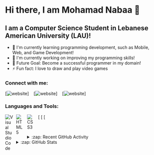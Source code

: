 # Hi there, I am Mohamad Nabaa 👋 


## I am a Computer Science Student in Lebanese American University (LAU)!

- 🌱 I'm currently learning programming development, such as Mobile, Web, and Game Development!
- 👯  I'm currently working on improving my programming skills!
- 🥅 Future Goal: Become a successful programmer in my domain!
- ⚡ Fun fact: I love to draw and play video games

### Connect with me:

[![website](<img align="left" alt="facebook" width="26px" src="./img/facebook.jgp" style="padding-right:10px;" onclick= "https://www.facebook.com/mohamad.nabaa.3"/>)]
&nbsp;&nbsp;
[![website](<img align="left" alt="linkedin" width="26px" src="./img/linkedin.png" style="padding-right:10px;" onclick="https://www.linkedin.com/in/mohamad-nabaa-819000231"/>)]
&nbsp;&nbsp;
[![website](<img align="left" alt="instagram" width="26px" src="./img/instagram.jgp" style="padding-right:10px;" onclick="https://www.instagram.com/mohamad_nabaa" />)]

### Languages and Tools:

[<img align="left" alt="Visual Studio Code" width="26px" src="https://cdn.jsdelivr.net/gh/devicons/devicon/icons/vscode/vscode-original.svg" style="padding-right:10px;" />
[<img align="left" alt="HTML5" width="26px" src="https://cdn.jsdelivr.net/gh/devicons/devicon/icons/html5/html5-original.svg" style="padding-right:10px;" />
[<img align="left" alt="CSS3" width="26px" src="https://cdn.jsdelivr.net/gh/devicons/devicon/icons/css3/css3-original.svg" style="padding-right:10px;" />

<br />
<br />


<details>
  <summary>:zap: Recent GitHub Activity</summary>
  
<!--START_SECTION:activity-->
<!--END_SECTION:activity-->

</details>

<details>
  <summary>:zap: GitHub Stats</summary>

  <img align="left" alt="codeSTACKr's GitHub Stats" src="https://github-readme-stats.vercel.app/api?username=mohamadnabaa01&show_icons=true&hide_border=false&title_color=ff652f&icon_color=FFE400&bg_color=09131B&text_color=ffffff&border_color=0c1a25" />

</details>

[instagram]: https://www.instagram.com/mohamad_nabaa
[linkedin]: https://linkedin.com/in/mohamad-nabaa-819000231
[facebook]: https://www.facebook.com/mohamad.nabaa.3
